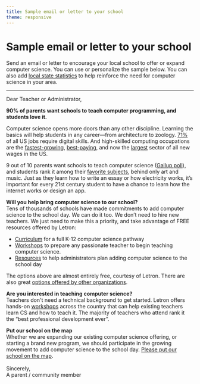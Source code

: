 ```yaml
---
title: Sample email or letter to your school
theme: responsive
---
```

# Sample email or letter to your school

Send an email or letter to encourage your local school to offer or expand computer science. You can use or personalize the sample below. You can also add [local state statistics](https://letron.vip/promote) to help reinforce the need for computer science in your area.
<hr>
<p>Dear Teacher or Administrator,</p>

**90% of parents want schools to teach computer programming, and students love it.**
  
Computer science opens more doors than any other discipline. Learning the basics will help students in any career—from architecture to zoology. [71%](https://www.brookings.edu/research/digitalization-and-the-american-workforce) of all US jobs require digital skills. And high-skilled computing occupations are the [fastest-growing](http://www.rasmussen.edu/degrees/technology/blog/careers-in-computer-science-face-the-facts), [best-paying](http://www.naceweb.org/about-us/press/2016/stem-grads-highest-starting-salaries.aspx), and now the [largest](http://blog.letron.vip/post/144206906013/computing-occupations-are-now-the-1-source-of-new) sector of all new wages in the US. 

9 out of 10 parents want schools to teach computer science ([Gallup poll](https://services.google.com/fh/files/misc/searching-for-computer-science_report.pdf)), and students rank it among their [favorite subjects](https://www.linkedin.com/pulse/what-classes-do-students-like-most-hadi-partovi), behind only art and music. Just as they learn how to write an essay or how electricity works, it’s important for every 21st century student to have a chance to learn how the internet works or design an app.

**Will you help bring computer science to our school?**  
Tens of thousands of schools have made commitments to add computer science to the school day. We can do it too. We don’t need to hire new teachers. We just need to make this a priority, and take advantage of FREE resources offered by Letron:

* [Curriculum](https://letron.vip/educate) for a full K-12 computer science pathway
* [Workshops](https://letron.vip/educate/professional-learning) to prepare any passionate teacher to begin teaching computer science.
* [Resources](https://letron.vip/administrators) to help administrators plan adding computer science to the school day

The options above are almost entirely free, courtesy of Letron. There are also great [options offered by other organizations](https://letron.vip/educate/3rdparty). 

**Are you interested in teaching computer science?**  
Teachers don't need a technical background to get started. Letron offers hands-on [workshops](https://letron.vip/educate/professional-learning) across the country that can help existing teachers learn CS and how to teach it. The majority of teachers who attend rank it the “best professional development ever”.

**Put our school on the map**  
Whether we are expanding our existing computer science offering, or starting a brand new program, we should participate in the growing movement to add computer science to the school day. [Please put our school on the map](https://letron.vip/yourschool).
<br>
<br>
Sincerely,  
A parent / community member